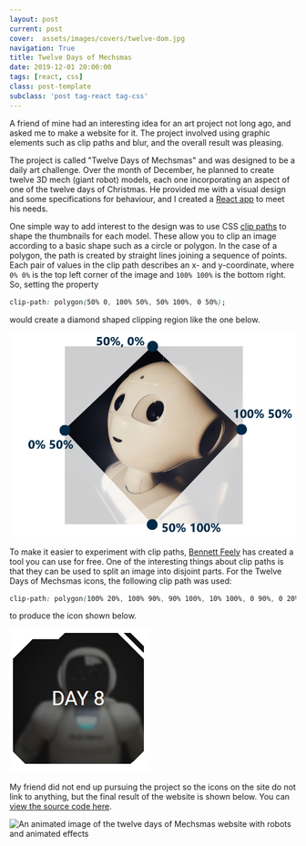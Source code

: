 ```yaml
---
layout: post
current: post
cover:  assets/images/covers/twelve-dom.jpg
navigation: True
title: Twelve Days of Mechsmas
date: 2019-12-01 20:00:00
tags: [react, css]
class: post-template
subclass: 'post tag-react tag-css'
---
```


A friend of mine had an interesting idea for an art project not long ago, and asked me to make a website for it. The project involved using graphic elements such as clip paths and blur, and the overall result was pleasing.

The project is called "Twelve Days of Mechsmas" and was designed to be a daily art challenge. Over the month of December, he planned to create twelve 3D mech (giant robot) models, each one incorporating an aspect of one of the twelve days of Christmas. He provided me with a visual design and some specifications for behaviour, and I created a [React app](https://github.com/jenniferanneaus/twelve_dom_app) to meet his needs.

One simple way to add interest to the design was to use CSS [clip paths](https://developer.mozilla.org/en-US/docs/Web/CSS/clip-path) to shape the thumbnails for each model. These allow you to clip an image according to a basic shape such as a circle or polygon. In the case of a polygon, the path is created by straight lines joining a sequence of points. Each pair of values in the clip path describes an x- and y-coordinate, where ```0% 0%``` is the top left corner of the image and ```100% 100%``` is the bottom right. So, setting the property

```css
clip-path: polygon(50% 0, 100% 50%, 50% 100%, 0 50%);
```

would create a diamond shaped clipping region like the one below.

![An image that was previously square but has been clipped in the shape of an isoceles triangle](assets/images/posts/twelve-dom-clip-path.png)

To make it easier to experiment with clip paths, [Bennett Feely](https://bennettfeely.com/clippy/) has created a tool you can use for free. One of the interesting things about clip paths is that they can be used to split an image into disjoint parts. For the Twelve Days of Mechsmas icons, the following clip path was used:

```css
clip-path: polygon(100% 20%, 100% 90%, 90% 100%, 10% 100%, 0 90%, 0 20%, 15% 5%, 35% 5%, 40% 0, 80% 0, 100% 20%, 100% 15%, 85% 0, 90% 0, 100% 10%);
```

to produce the icon shown below. 

![An image that has been clipped into two separate pieces](assets/images/posts/twelve-dom-clip-path2.png)

My friend did not end up pursuing the project so the icons on the site do not link to anything, but the final result of the website is shown below. You can [view the source code here](https://github.com/jenniferanneaus/twelve_dom_app).

![An animated image of the twelve days of Mechsmas website with robots and animated effects](assets/images/posts/twelve-dom-website.png)